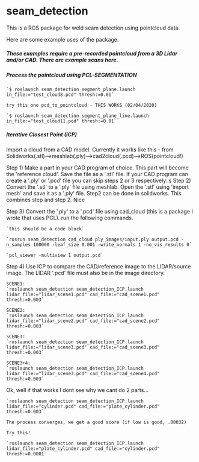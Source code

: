 # seam_detection

This is a ROS package for weld seam detection using pointcloud data.

Here are some example uses of the package.


##### These examples require a pre-recorded pointcloud from a 3D Lidar and/or CAD. There are example scans here.


##### Process the pointcloud using PCL-SEGMENTATION

    `$ roslaunch seam_detection segment_plane.launch in_file:="test_cloud8.pcd" thresh:=0.01`

    try this one pcd_to_pointcloud - THIS WORKS (02/04/2020)

    `$ roslaunch seam_detection segment_plane_line.launch in_file:="test_cloud11.pcd" thresh:=0.01`


##### Iterative Closest Point (ICP)

Import a cloud from a CAD model. Currently it works like this - from Solidworks(.stl)-->meshlab(.ply)-->cad2cloud(.pcd)-->ROS(pointcloud!)


Step 1) Make a part in your CAD program of choice. This part will become the 'reference cloud'. Save the file as a '.stl' file. If your CAD program can create a '.ply' or '.pcd' file you can skip steps 2 or 3 respectively.
    s
Step 2) Convert the '.stl' to a '.ply' file using meshlab. Open the '.stl' using 'import mesh' and save it as a '.ply' file. Step2 can be done in solidworks. This combines step and step 2. Nice

Step 3) Convert the '.ply' to a '.pcd' file using cad_cloud (this is a package I wrote that uses PCL). run the following commands.

    `this should be a code block`

    `rosrun seam_detection cad_cloud ply_images/input.ply output.pcd -n_samples 100000 -leaf_size 0.001 -write_normals 1 -no_vis_results 0`

    `pcl_viewer -multiview 1 output.pcd`

Step 4) Use ICP to compare the CAD/reference image to the LIDAR/source image. The LIDAR '.pcd' file must also be in the image directory.

    SCENE1:
    `roslaunch seam_detection seam_detection_ICP.launch lidar_file:="lidar_scene1.pcd" cad_file:="cad_scene1.pcd"  thresh:=0.003`

    SCENE2:
    `roslaunch seam_detection seam_detection_ICP.launch lidar_file:="lidar_scene2.pcd" cad_file:="cad_scene2.pcd"  thresh:=0.003`

    SCENE3:
    `roslaunch seam_detection seam_detection_ICP.launch lidar_file:="lidar_scene3.pcd" cad_file:="cad_scene3.pcd"  thresh:=0.003`

    SCENE3+4:
    `roslaunch seam_detection seam_detection_ICP.launch lidar_file:="lidar_scene3.pcd" cad_file:="cad_scene4.pcd"  thresh:=0.003`


Ok, well if that works I dont see why we cant do 2 parts...


    `roslaunch seam_detection seam_detection_ICP.launch lidar_file:="cylinder.pcd" cad_file:="plate_cylinder.pcd"  thresh:=0.003`

    The process converges, we get a good score (if low is good, .00032)

    Try this!

    `roslaunch seam_detection seam_detection_ICP.launch lidar_file:="plate_cylinder.pcd" cad_file:="cylinder.pcd"  thresh:=0.0001`
